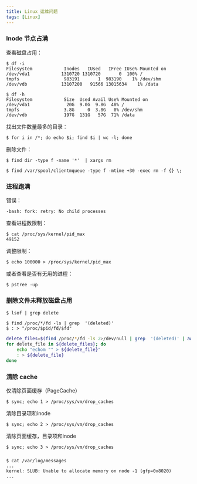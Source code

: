 ```yaml
---
title: Linux 运维问题
tags: [Linux]
---
```


### Inode 节点占满

查看磁盘占用：

    $ df -i
    Filesystem            Inodes   IUsed   IFree IUse% Mounted on
    /dev/vda1            1310720 1310720       0  100% /
    tmpfs                 983191       1  983190    1% /dev/shm
    /dev/vdb             13107200   91566 13015634    1% /data

    $ df -h
    Filesystem            Size  Used Avail Use% Mounted on
    /dev/vda1              20G  9.0G  9.8G  48% /
    tmpfs                 3.8G     0  3.8G   0% /dev/shm
    /dev/vdb              197G  131G   57G  71% /data

找出文件数量最多的目录：

    $ for i in /*; do echo $i; find $i | wc -l; done

删除文件：

    $ find dir -type f -name '*'  | xargs rm

    $ find /var/spool/clientmqueue -type f -mtime +30 -exec rm -f {} \;

### 进程跑满

错误：

    -bash: fork: retry: No child processes

查看进程数限制：

    $ cat /proc/sys/kernel/pid_max
    49152

调整限制：

    $ echo 100000 > /proc/sys/kernel/pid_max

或者查看是否有无用的进程：

    $ pstree -up

### 删除文件未释放磁盘占用

    $ lsof | grep delete

    $ find /proc/*/fd -ls | grep  '(deleted)'
    $ : > "/proc/$pid/fd/$fd"


``` sh
delete_files=$(find /proc/*/fd -ls 2>/dev/null | grep  '(deleted)' | awk '{print $11}')
for delete_file in ${delete_files}; do
    echo "echom "" > ${delete_file}"
    : > ${delete_file}
done
```

### 清除 cache

仅清除页面缓存（PageCache）

    $ sync; echo 1 > /proc/sys/vm/drop_caches

清除目录项和inode

    $ sync; echo 2 > /proc/sys/vm/drop_caches

清除页面缓存，目录项和inode

    $ sync; echo 3 > /proc/sys/vm/drop_caches

### 

    $ cat /var/log/messages
    ...
    kernel: SLUB: Unable to allocate memory on node -1 (gfp=0x8020)
    ...
